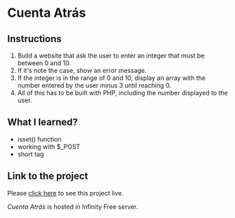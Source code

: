# Cuenta Atrás

## Instructions
1. Build a website that ask the user to enter an integer that must be between 0 and 10.
2. If it's note the case, show an error message.
3. If the integer is in the range of 0 and 10, display an array with the number entered by the user minus 3 until reaching 0.
4. All of this has to be built with PHP, including the number displayed to the user.
 
## What I learned?
- isset() function
- working with $_POST
- short tag <?= ?>

## Link to the project
Please [click here](http://foc-dwes.epizy.com/dwes/03/) to see this project live.

*Cuenta Atrás* is hosted in Infinity Free server.
